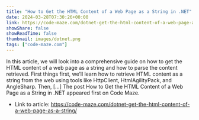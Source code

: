 ```yaml
---
title: "How to Get the HTML Content of a Web Page as a String in .NET"
date: 2024-03-28T07:30:26+00:00
link: https://code-maze.com/dotnet-get-the-html-content-of-a-web-page-as-a-string/
showShare: false
showReadTime: false
thumbnail: images/dotnet.png
tags: ["code-maze.com"]
---
```

In this article, we will look into a comprehensive guide on how to get the HTML content of a web page as a string and how to parse the content retrieved. First things first, we’ll learn how to retrieve HTML content as a string from the web using tools like HttpClient, HtmlAgilityPack, and AngleSharp. Then, […]
The post How to Get the HTML Content of a Web Page as a String in .NET appeared first on Code Maze.

- Link to article: https://code-maze.com/dotnet-get-the-html-content-of-a-web-page-as-a-string/